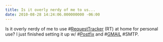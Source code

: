 ```yaml
---
title: Is it overly nerdy of me to us...
date: 2010-08-28 14:24:06.000000000 -06:00
---
```

Is it overly nerdy of me to use #<a href="http://search.twitter.com/search?q=%23RequestTracker" class="aktt_hashtag">RequestTracker</a> (RT) at home for personal use?  I just finished setting it up w/ #<a href="http://search.twitter.com/search?q=%23Postfix" class="aktt_hashtag">Postfix</a> and #<a href="http://search.twitter.com/search?q=%23GMAIL" class="aktt_hashtag">GMAIL</a> #SMTP.
